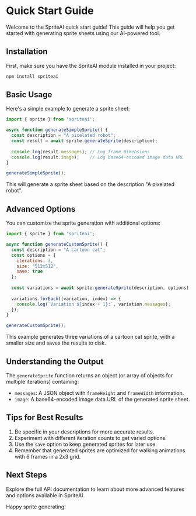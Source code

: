 # Quick Start Guide

Welcome to the SpriteAI quick start guide! This guide will help you get started with generating sprite sheets using our AI-powered tool.

## Installation

First, make sure you have the SpriteAI module installed in your project:

```bash
npm install spriteai
```

## Basic Usage

Here's a simple example to generate a sprite sheet:

```javascript
import { sprite } from 'spriteai';

async function generateSimpleSprite() {
  const description = "A pixelated robot";
  const result = await sprite.generateSprite(description);
  
  console.log(result.messages); // Log frame dimensions
  console.log(result.image);    // Log base64-encoded image data URL
}

generateSimpleSprite();
```

This will generate a sprite sheet based on the description "A pixelated robot".

## Advanced Options

You can customize the sprite generation with additional options:

```javascript
import { sprite } from 'spriteai';

async function generateCustomSprite() {
  const description = "A cartoon cat";
  const options = {
    iterations: 3,
    size: "512x512",
    save: true
  };
  
  const variations = await sprite.generateSprite(description, options);
  
  variations.forEach((variation, index) => {
    console.log(`Variation ${index + 1}:`, variation.messages);
  });
}

generateCustomSprite();
```

This example generates three variations of a cartoon cat sprite, with a smaller size and saves the results to disk.

## Understanding the Output

The `generateSprite` function returns an object (or array of objects for multiple iterations) containing:

- `messages`: A JSON object with `frameHeight` and `frameWidth` information.
- `image`: A base64-encoded image data URL of the generated sprite sheet.

## Tips for Best Results

1. Be specific in your descriptions for more accurate results.
2. Experiment with different iteration counts to get varied options.
3. Use the `save` option to keep generated sprites for later use.
4. Remember that generated sprites are optimized for walking animations with 6 frames in a 2x3 grid.

## Next Steps

Explore the full API documentation to learn about more advanced features and options available in SpriteAI.

Happy sprite generating!
